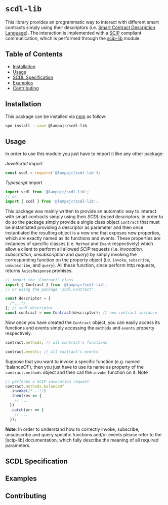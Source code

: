 # `scdl-lib`

This library provides an programmatic way to interact with different smart contracts simply using their descriptors (i.e. [Smart Contract Description Language]()). The interaction is implemented with a [SCIP]() compliant communication, which is performed through the [scip-lib]() module.

## Table of Contents

- [Installation](#installation)
- [Usage](#usage)
- [SCDL Specification](scdl-specification)
- [Examples](#examples)
- [Contributing](#contributing)

## Installation

This package can be installed via [npm](https://www.npmjs.com/) as follow:

```bash
npm install --save @lampajr/scdl-lib
```

## Usage

In order to use this module you just have to import it like any other package:

_JavaScript_ import

```javascript
const scdl = require('@lampajr/scdl-lib');
```

_Typescript_ import

```typescript
import scdl from '@lampajr/scdl-lib';
// or
import { scdl } from '@lampajr/scdl-lib';
```

This package was mainly written to provide an automatic way to interact with smart contracts simply using their _SCDL-based_ descriptors. In order to do so the package simply provide a single class object `Contract` that must be instantiated providing a descriptor as parameter and then once instantiated the resulting object is a new one that exposes new properties, which are exactly named as its functions and events. These properties are instances of specific classes (i.e. `Method` and `Event` respectively) which allow a client to perform all allowed _SCIP_ requests (i.e. _invocation, subscription, unsubscription_ and _query_) by simply invoking the corresponding function on the property object (i.e. `invoke`, `subscribe`, `unsubscribe`, and `query`). All these function, since perform http requests, returns `AxiosResponse` promises.

```typescript
// import the 'Contract' class
import { Contract } from '@lampajr/scdl-lib';
// or using the package 'scdl.Contract'

const descriptor = {
  /*...*/
}; // scdl descriptor
const contract = new Contract(descriptor); // new contract instance
```

Now once you have created the `Contract` object, you can easily access its functions and events simply accessing the `methods` and `events` property respectively.

```typescript
contract.methods; // all contract's functions
```

```typescript
contract.events; // all contract's events
```

Suppose that you want to invoke a specific function (e.g. named 'balanceOf'), then you just have to use its name as property of the `contract.methods` object and then call the `invoke` function on it. Note

```typescript
// performs a SCIP invocation request
contract.methods.balanceOf
  .invoke(/*...*/)
  .then(res => {
    // ...
  })
  .catch(err => {
    // ...
  });
```

**Note**: In order to understand how to correctly invoke, subscribe, unsubscribe and query specific functions and/or events please refer to the [scip-lib] documentation, which fully describe the meaning of all required parameters.

## SCDL Specification

## Examples

## Contributing
